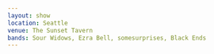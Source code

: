 ```yaml
---
layout: show
location: Seattle
venue: The Sunset Tavern
bands: Sour Widows, Ezra Bell, somesurprises, Black Ends
---
```


